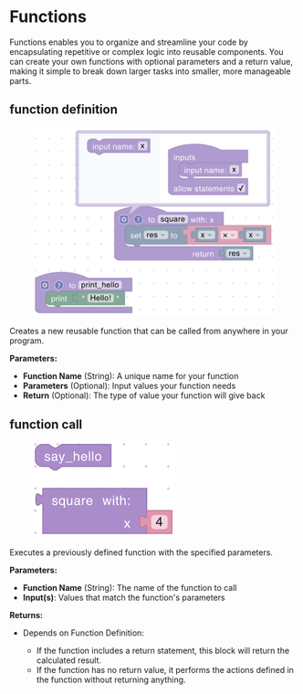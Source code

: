 # Functions

Functions enables you to organize and streamline your code by encapsulating repetitive or complex logic into reusable components. You can create your own functions with optional parameters and a return value, making it simple to break down larger tasks into smaller, more manageable parts.

## function definition

<div align="left"><figure><img src="../../../.gitbook/assets/functions_template.png" alt=""><figcaption></figcaption></figure></div>

Creates a new reusable function that can be called from anywhere in your program.

**Parameters:**

- **Function Name** (String): A unique name for your function
- **Parameters** (Optional): Input values your function needs
- **Return** (Optional): The type of value your function will give back

## function call

<div align="left"><figure><img src="../../../.gitbook/assets/functions_call.png" alt=""><figcaption></figcaption></figure></div>

Executes a previously defined function with the specified parameters.

**Parameters:**

- **Function Name** (String): The name of the function to call
- **Input(s)**: Values that match the function's parameters

**Returns:**

- Depends on Function Definition:

  - If the function includes a return statement, this block will return the calculated result.
  - If the function has no return value, it performs the actions defined in the function without returning anything.
